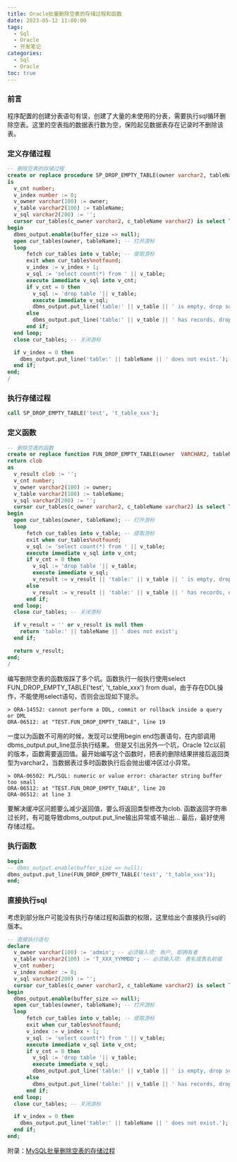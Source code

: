 ```yaml
---
title: Oracle批量删除空表的存储过程和函数
date: 2023-05-12 11:00:00
tags:
  - Sql
  - Oracle
  - 开发笔记
categories:
  - Sql
  - Oracle
toc: true
---
```

### 前言

程序配置的创建分表语句有误，创建了大量的未使用的分表，需要执行sql循环删除空表。这里的空表指的数据表行数为空，保险起见数据表存在记录时不删除该表。

### 定义存储过程

```sql
-- 删除空表的存储过程
create or replace procedure SP_DROP_EMPTY_TABLE(owner varchar2, tableName varchar2)
is
  v_cnt number;
  v_index number := 0;
  v_owner varchar(100) := owner;
  v_table varchar2(100) := tableName;
  v_sql varchar2(200) := '';
  cursor cur_tables(c_owner varchar2, c_tableName varchar2) is select TABLE_NAME from all_tables where OWNER = UPPER(c_owner) and TABLE_NAME like UPPER(c_tableName) || '%' ;
begin
  dbms_output.enable(buffer_size => null);
  open cur_tables(owner, tableName); -- 打开游标
  loop
      fetch cur_tables into v_table; -- 提取游标
      exit when cur_tables%notfound;
      v_index := v_index + 1;
      v_sql := 'select count(*) from ' || v_table;
      execute immediate v_sql into v_cnt;
      if v_cnt = 0 then 
        v_sql := 'drop table '|| v_table;
        execute immediate v_sql;
        dbms_output.put_line('table:' || v_table || ' is empty, drop success.');
      else
        dbms_output.put_line('table:' || v_table || ' has records, drop fail. total count=' || v_cnt);
      end if;
  end loop;
  close cur_tables; -- 关闭游标

  if v_index = 0 then
    dbms_output.put_line('table:' || tableName || ' does not exist.');
  end if;
end;
/
```

### 执行存储过程

```sql
call SP_DROP_EMPTY_TABLE('test', 't_table_xxx');
```

### 定义函数

```sql
-- 删除空表的函数
create or replace function FUN_DROP_EMPTY_TABLE(owner  VARCHAR2, tableName  VARCHAR2)
return clob
as
  v_result clob := '';
  v_cnt number;  
  v_owner varchar2(100) := owner;
  v_table varchar2(100) := tableName;
  v_sql varchar2(200) := '';
  cursor cur_tables(c_owner varchar2, c_tableName varchar2) is select TABLE_NAME from all_tables where OWNER = UPPER(c_owner) and TABLE_NAME like UPPER(c_tableName) || '%' ;
begin
  open cur_tables(owner, tableName); -- 打开游标
  loop
      fetch cur_tables into v_table; -- 提取游标
      exit when cur_tables%notfound;
      v_sql := 'select count(*) from ' || v_table;
      execute immediate v_sql into v_cnt;
      if v_cnt = 0 then 
        v_sql := 'drop table '|| v_table;
        execute immediate v_sql;
        v_result := v_result || 'table:' || v_table || ' is empty, drop success.' || chr(13);
      else
        v_result := v_result || 'table:' || v_table || ' has records, drop fail. total count=' || v_cnt || chr(13);
      end if;
  end loop;
  close cur_tables; -- 关闭游标

  if v_result = '' or v_result is null then
    return 'table:' || tableName || ' does not exist';
  end if;

  return v_result;
end;
/
```

编写删除空表的函数版踩了多个坑。函数执行一般执行使用select FUN_DROP_EMPTY_TABLE('test', 't_table_xxx') from dual，由于存在DDL操作，不能使用select语句，否则会出现如下提示。

```
> ORA-14552: cannot perform a DDL, commit or rollback inside a query or DML 
ORA-06512: at "TEST.FUN_DROP_EMPTY_TABLE", line 19
```

一度以为函数不可用的时候，发现可以使用begin end包裹语句，在内部调用dbms_output.put_line显示执行结果。
但是又引出另外一个坑，Oracle 12c以前的版本，函数需要返回值。最开始编写这个函数时，把表的删除结果拼接后返回类型为varchar2，当数据表过多时函数执行后会抛出缓冲区过小异常。

```
> ORA-06502: PL/SQL: numeric or value error: character string buffer too small
ORA-06512: at "TEST.FUN_DROP_EMPTY_TABLE", line 20
ORA-06512: at line 3
```

要解决缓冲区问题要么减少返回值，要么将返回类型修改为clob. 函数返回字符串过长时，有可能导致dbms_output.put_line输出异常或不输出...
最后，最好使用存储过程。

### 执行函数

```sql
begin
-- dbms_output.enable(buffer_size => null);
dbms_output.put_line(FUN_DROP_EMPTY_TABLE('test', 't_table_xxx'));
end;
```

### 直接执行sql

考虑到部分账户可能没有执行存储过程和函数的权限，这里给出个直接执行sql的版本。

```sql
-- 直接执行语句
declare
  v_owner varchar(100) := 'admin'; -- 必须输入项: 账户, 即拥有者
  v_table varchar2(100) := 'T_XXX_YYMMDD'; -- 必须输入项: 表名或表名前缀
  v_cnt number;
  v_index number := 0;
  v_sql varchar2(200) := '';
  cursor cur_tables(c_owner varchar2, c_tableName varchar2) is select TABLE_NAME from all_tables where OWNER = UPPER(c_owner) and TABLE_NAME like UPPER(c_tableName) || '%' ;
begin
  dbms_output.enable(buffer_size => null);
  open cur_tables(owner, tableName); -- 打开游标
  loop
      fetch cur_tables into v_table; -- 提取游标
      exit when cur_tables%notfound;
      v_index := v_index + 1;
      v_sql := 'select count(*) from ' || v_table;
      execute immediate v_sql into v_cnt;
      if v_cnt = 0 then 
        v_sql := 'drop table '|| v_table;
        execute immediate v_sql;
        dbms_output.put_line('table:' || v_table || ' is empty, drop success.');
      else
        dbms_output.put_line('table:' || v_table || ' has records, drop fail. total count=' || v_cnt);
      end if;
  end loop;
  close cur_tables; -- 关闭游标

  if v_index = 0 then
    dbms_output.put_line('table:' || tableName || ' does not exist.');
  end if;
end;
```

附录：[MySQL批量删除空表的存储过程](https://github.com/yuanrui/blog/issues/49)